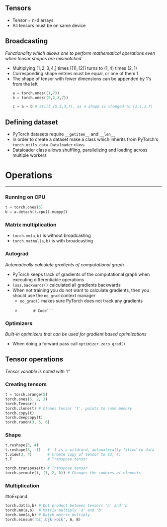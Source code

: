 
## Tensors
* Tensor = n-d arrays
* All tensors must be on same device

## Broadcasting
_Functionality which allows one to perform mathematical operations even when tensor shapes are mismatched_

* Multiplying $[1, 2, 3, 4,]$ times $[[1], [2]]$ turns to $(1,4)$ times $(2,1)$
* Corresponding shape entries must be equal, or one of them 1
* The shape of tensor with fewer dimensions can be appended by 1's from the left
	```python
	a = torch.ones((1,7))
	b = torch.ones((5,2,3,7))

	c = a + b # Still (5,2,3,7), as a shape is changed to (1,1,1,7)
	```

## Defining dataset

* PyTorch datasets require ```__getitem__``` and ```__len__```
* In order to create a dataset make a class which inherits from PyTorch's ```torch.utils.data.Dataloader``` class
* Dataloader class allows shuffling, parallelizing and loading across multiple workers

# Operations
---

### Running on CPU

```Python
t = torch.ones(5)
b = a.detach().cpu().numpy()

```

### Matrix multiplication

* ```torch.mm(a,b)``` is without broadcasting
* ```torch.matmul(a,b)``` is with broadcasting

### Autograd
_Automatically calculate gradients of computational graph_

* PyTorch keeps track of gradients of the computational graph when executing differentiable operations
* ```loss.backwards()``` calculated all gradients backwards
* When not training you do not want to calculate gradients, then you should use the ```no_grad``` context manager
	* ```no_grad()``` makes sure PyTorch does not track any gradients
	* ```with torch.no_grad()
			# Code```
### Optimizers
_Built-in optimizers that can be used for gradient based optimizations_

* When doing a forward pass call ```optimizer.zero_grad()```


## Tensor operations
_Tensor variable is noted with 't'_

### Creating tensors

```Python
t = torch.arange(5)
torch.ones(5, 2, 3)
torch.Tensor()
torch.clone(t) # Clones tensor 't', points to same memory
torch.copy(t)
torch.deepcopy(t)
torch.randn(3, 5, 6)
```


### Shape

```Python
t.reshape(3, 4)
t.reshape(3, -1)   # -1 is a wildcard, automatically fitted to data
t.view(3, 4)       # Create copy of tensor to (3, 4)
t.T                # Transpose tensor

torch.transpose(t) # Transpose tensor
torch.permute(t, (1, 2, 0)) # Changes the indexes of elements
```


### Multiplication
#toExpand

```Python
torch.dot(a,b) # Dot product between tensors 'a' and 'b
torch.mm(a,b)  # Matrix multiply 'a' and 'b'
torch.bmm(a,b) # Batch matrix multiply
torch.einsum('bij,bjk->bik', A, B)
```

